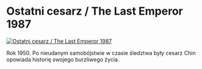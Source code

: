 Ostatni cesarz / The Last Emperor 1987 
=============
[![Ostatni cesarz / The Last Emperor 1987 ](http://vidos.pl/images/player.gif)](http://vidos.pl/ostatni-cesarz-the-last-emperor-1987)

 Rok 1950. Po nieudanym samobójstwie w czasie śledztwa były cesarz Chin opowiada historię swojego burzliwego życia. 
